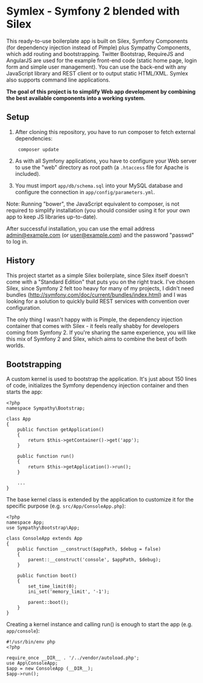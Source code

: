 Symlex - Symfony 2 blended with Silex 
=====================================

This ready-to-use boilerplate app is built on Silex, Symfony Components (for dependency injection instead of Pimple)
plus Sympathy Components, which add routing and bootstrapping. Twitter Bootstrap, RequireJS and AngularJS are used for the example front-end code (static home page, login form and simple user management). You can use the back-end with any JavaScript library and REST client or to output static HTML/XML. Symlex also supports command line applications.

**The goal of this project is to simplify Web app development by combining the best available components into a working  system.**

Setup
-----

1. After cloning this repository, you have to run composer to fetch external dependencies:

        composer update

2. As with all Symfony applications, you have to configure your Web server to use the "web" directory as root path (a `.htaccess` file for Apache is included).
 
3. You must import `app/db/schema.sql` into your MySQL database and configure the connection in `app/config/parameters.yml`.

Note: Running "bower", the JavaScript equivalent to composer, is not required to simplify installation (you should consider using it for your own app to keep JS libraries up-to-date).

After successful installation, you can use the email address admin@example.com (or user@example.com) and the password "passwd" to log in.

History
-------
This project startet as a simple Silex boilerplate, since Silex itself doesn't come with a "Standard Edition" that puts you on the right track. I've chosen Silex, since Symfony 2 felt too heavy for many of my projects, I didn't need bundles (http://symfony.com/doc/current/bundles/index.html) and I was looking for a solution to quickly build REST services with convention over configuration.

The only thing I wasn't happy with is Pimple, the dependency injection container that comes with Silex - it feels really shabby for developers coming from Symfony 2. If you're sharing the same experience, you will like this mix of Symfony 2 and Silex, which aims to combine the best of both worlds.

Bootstrapping
-------------
A custom kernel is used to bootstrap the application. It's just about 150 lines of code, initializes the Symfony dependency injection container and then starts the app:

```
<?php
namespace Sympathy\Bootstrap;

class App
{
    public function getApplication()
    {
        return $this->getContainer()->get('app');
    }
    
    public function run()
    {
        return $this->getApplication()->run();
    }
    
    ...
}
```

The base kernel class is extended by the application to customize it for the specific purpose (e.g. `src/App/ConsoleApp.php`):

```
<?php
namespace App;
use Sympathy\Bootstrap\App;

class ConsoleApp extends App
{
    public function __construct($appPath, $debug = false)
    {
        parent::__construct('console', $appPath, $debug);
    }

    public function boot()
    {
        set_time_limit(0);
        ini_set('memory_limit', '-1');

        parent::boot();
    }
}
```

Creating a kernel instance and calling run() is enough to start the app (e.g. `app/console`):

```
#!/usr/bin/env php
<?php

require_once __DIR__ . '/../vendor/autoload.php';
use App\ConsoleApp;
$app = new ConsoleApp (__DIR__);
$app->run();
```
